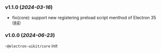 ### v1.1.0 (_2024-03-16_)

- fix(core): support new registering preload script menthod of Electron 35 ([#4](https://github.com/alex8088/electron-uikit/issues/4))

### v1.0.0 (_2024-06-23_)

-`@electron-uikit/core` init
